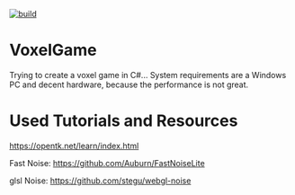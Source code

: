 [![build](https://github.com/pershingthesecond/VoxelGame/actions/workflows/build.yml/badge.svg?branch=master)](https://github.com/pershingthesecond/VoxelGame/actions/workflows/build.yml)

# VoxelGame
Trying to create a voxel game in C#...
System requirements are a Windows PC and decent hardware, because the performance is not great.

# Used Tutorials and Resources
https://opentk.net/learn/index.html

Fast Noise:
https://github.com/Auburn/FastNoiseLite

glsl Noise:
https://github.com/stegu/webgl-noise
